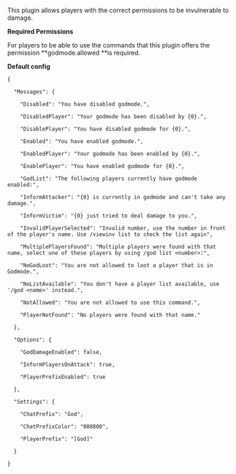 This plugin allows players with the correct permissions to be invulnerable to damage.

**Required Permissions**

For players to be able to use the commands that this plugin offers the permission **godmode.allowed **is required.

**Default config**

````
{

  "Messages": {

    "Disabled": "You have disabled godmode.",

    "DisabledPlayer": "Your godmode has been disabled by {0}.",

    "DisablePlayer": "You have disabled godmode for {0}.",

    "Enabled": "You have enabled godmode.",

    "EnabledPlayer": "Your godmode has been enabled by {0}.",

    "EnablePlayer": "You have enabled godmode for {0}.",

    "GodList": "The following players currently have godmode enabled:",

    "InformAttacker": "{0} is currently in godmode and can't take any damage.",

    "InformVictim": "{0} just tried to deal damage to you.",

    "InvalidPlayerSelected": "Invalid number, use the number in front of the player's name. Use /viewinv list to check the list again",

    "MultiplePlayersFound": "Multiple players were found with that name, select one of these players by using /god list <number>:",

    "NoGodLoot": "You are not allowed to loot a player that is in Godmode.",

    "NoListAvailable": "You don't have a player list available, use '/god <name>' instead.",

    "NotAllowed": "You are not allowed to use this command.",

    "PlayerNotFound": "No players were found with that name."

  },

  "Options": {

    "GodDamageEnabled": false,

    "InformPlayersOnAttack": true,

    "PlayerPrefixEnabled": true

  },

  "Settings": {

    "ChatPrefix": "God",

    "ChatPrefixColor": "008800",

    "PlayerPrefix": "[God]"

  }

}

 
````